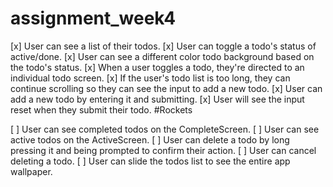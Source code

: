 # assignment_week4

[x] User can see a list of their todos.
[x] User can toggle a todo's status of active/done.
[x] User can see a different color todo background based on the todo's status.
[x] When a user toggles a todo, they're directed to an individual todo screen.
[x] If the user's todo list is too long, they can continue scrolling so they can see the input to add a new todo.
[x] User can add a new todo by entering it and submitting.
[x] User will see the input reset when they submit their todo.
#Rockets 

[ ] User can see completed todos on the CompleteScreen.
[ ] User can see active todos on the ActiveScreen.
[ ] User can delete a todo by long pressing it and being prompted to confirm their action.
[ ] User can cancel deleting a todo.
[ ] User can slide the todos list to see the entire app wallpaper.
